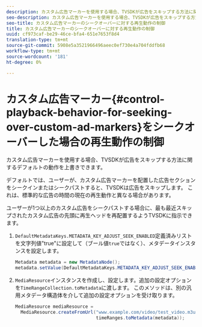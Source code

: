 ```yaml
---
description: カスタム広告マーカーを使用する場合、TVSDKが広告をスキップする方法に関するデフォルトの動作を上書きできます。
seo-description: カスタム広告マーカーを使用する場合、TVSDKが広告をスキップする方法に関するデフォルトの動作を上書きできます。
seo-title: カスタム広告マーカーのシークオーバーに対する再生動作の制御
title: カスタム広告マーカーのシークオーバーに対する再生動作の制御
uuid: cf973caf-be29-46ce-bfa4-651e7653f8d4
translation-type: tm+mt
source-git-commit: 5908e5a3521966496aeec0ef730e4a704fddfb68
workflow-type: tm+mt
source-wordcount: '181'
ht-degree: 0%

---
```



# カスタム広告マーカー{#control-playback-behavior-for-seeking-over-custom-ad-markers}をシークオーバーした場合の再生動作の制御

カスタム広告マーカーを使用する場合、TVSDKが広告をスキップする方法に関するデフォルトの動作を上書きできます。

デフォルトでは、ユーザーが、カスタム広告マーカーを配置した広告セクションをシークインまたはシークパストすると、TVSDKは広告をスキップします。 これは、標準的な広告の時間の現在の再生動作と異なる場合があります。

ユーザーが1つ以上のカスタム広告をシークパストする場合に、最も最近スキップされたカスタム広告の先頭に再生ヘッドを再配置するようTVSDKに指示できます。

1. `DefaultMetadataKeys.METADATA_KEY_ADJUST_SEEK_ENABLED`定義済みリストを文字列値&quot;true&quot;に設定して（ブール値`true`ではなく）、メタデータインスタンスを設定します。

   ```java
   Metadata metadata = new MetadataNode(); 
   metadata.setValue(DefaultMetadataKeys.METADATA_KEY_ADJUST_SEEK_ENABLED.getValue(),"true");
   ```

1. `MediaResource`インスタンスを作成し、設定します。追加の設定オプションを`TimeRangeCollection.toMetadata`に渡します。 このメソッドは、別の汎用メタデータ構造体を介して追加の設定オプションを受け取ります。

   ```java
   MediaResource mediaResource =  
     MediaResource.createFromUrl("www.example.com/video/test_video.m3u8", 
                                 timeRanges.toMetadata(metadata));
   ```

